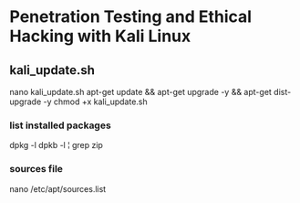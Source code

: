 # Penetration Testing and Ethical Hacking with Kali Linux



## kali_update.sh
nano kali_update.sh
apt-get update && apt-get upgrade -y && apt-get dist-upgrade -y
chmod +x kali_update.sh

### list installed packages
dpkg -l
dpkb -l ¦ grep zip

### sources file
nano /etc/apt/sources.list